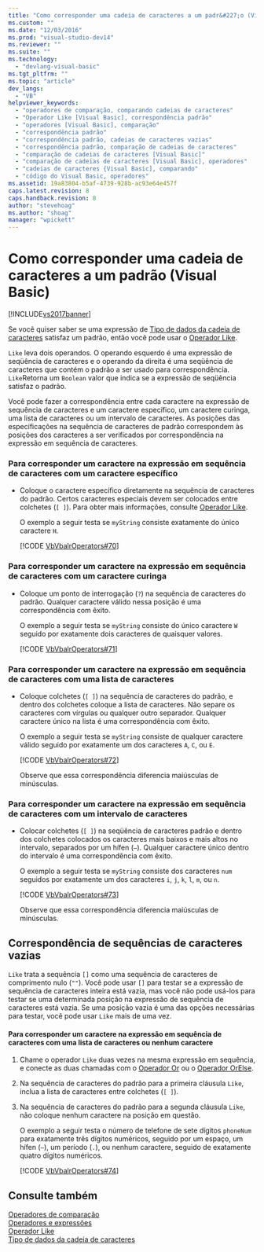 ```yaml
---
title: "Como corresponder uma cadeia de caracteres a um padr&#227;o (Visual Basic) | Microsoft Docs"
ms.custom: ""
ms.date: "12/03/2016"
ms.prod: "visual-studio-dev14"
ms.reviewer: ""
ms.suite: ""
ms.technology: 
  - "devlang-visual-basic"
ms.tgt_pltfrm: ""
ms.topic: "article"
dev_langs: 
  - "VB"
helpviewer_keywords: 
  - "operadores de comparação, comparando cadeias de caracteres"
  - "Operador Like [Visual Basic], correspondência padrão"
  - "operadores [Visual Basic], comparação"
  - "correspondência padrão"
  - "correspondência padrão, cadeias de caracteres vazias"
  - "correspondência padrão, comparação de cadeias de caracteres"
  - "comparação de cadeias de caracteres [Visual Basic]"
  - "comparação de cadeias de caracteres [Visual Basic], operadores"
  - "cadeias de caracteres {Visual Basic], comparando"
  - "código do Visual Basic, operadores"
ms.assetid: 19a83804-b5af-4739-928b-ac93e64e457f
caps.latest.revision: 8
caps.handback.revision: 8
author: "stevehoag"
ms.author: "shoag"
manager: "wpickett"
---
```

# Como corresponder uma cadeia de caracteres a um padr&#227;o (Visual Basic)
[!INCLUDE[vs2017banner](../../../../csharp/includes/vs2017banner.md)]

Se você quiser saber se uma expressão de [Tipo de dados da cadeia de caracteres](../../../../visual-basic/language-reference/data-types/string-data-type.md) satisfaz um padrão, então você pode usar o [Operador Like](../../../../visual-basic/language-reference/operators/like-operator.md).  
  
 `Like` leva dois operandos.  O operando esquerdo é uma expressão de seqüência de caracteres e o operando da direita é uma seqüência de caracteres que contém o padrão a ser usado para correspondência.  `Like`Retorna um `Boolean` valor que indica se a expressão de seqüência satisfaz o padrão.  
  
 Você pode fazer a correspondência entre cada caractere na expressão de sequência de caracteres e um caractere específico, um caractere curinga, uma lista de caracteres ou um intervalo de caracteres.  As posições das especificações na sequência de caracteres de padrão correspondem às posições dos caracteres a ser verificados por correspondência na expressão em sequência de caracteres.  
  
### Para corresponder um caractere na expressão em sequência de caracteres com um caractere específico  
  
-   Coloque o caractere específico diretamente na sequência de caracteres do padrão.  Certos caracteres especiais devem ser colocados entre colchetes \(`[ ]`\).  Para obter mais informações, consulte [Operador Like](../../../../visual-basic/language-reference/operators/like-operator.md).  
  
     O exemplo a seguir testa se `myString` consiste exatamente do único caractere `H`.  
  
     [!CODE [VbVbalrOperators#70](../CodeSnippet/VS_Snippets_VBCSharp/VbVbalrOperators#70)]  
  
### Para corresponder um caractere na expressão em sequência de caracteres com um caractere curinga  
  
-   Coloque um ponto de interrogação \(`?`\) na sequência de caracteres do padrão.  Qualquer caractere válido nessa posição é uma correspondência com êxito.  
  
     O exemplo a seguir testa se `myString` consiste do único caractere `W` seguido por exatamente dois caracteres de quaisquer valores.  
  
     [!CODE [VbVbalrOperators#71](../CodeSnippet/VS_Snippets_VBCSharp/VbVbalrOperators#71)]  
  
### Para corresponder um caractere na expressão em sequência de caracteres com uma lista de caracteres  
  
-   Coloque colchetes \(`[ ]`\) na sequência de caracteres do padrão, e dentro dos colchetes coloque a lista de caracteres.  Não separe os caracteres com vírgulas ou qualquer outro separador.  Qualquer caractere único na lista é uma correspondência com êxito.  
  
     O exemplo a seguir testa se `myString` consiste de qualquer caractere válido seguido por exatamente um dos caracteres `A`, `C`, ou `E`.  
  
     [!CODE [VbVbalrOperators#72](../CodeSnippet/VS_Snippets_VBCSharp/VbVbalrOperators#72)]  
  
     Observe que essa correspondência diferencia maiúsculas de minúsculas.  
  
### Para corresponder um caractere na expressão em sequência de caracteres com um intervalo de caracteres  
  
-   Colocar colchetes \(`[ ]`\) na seqüência de caracteres padrão e dentro dos colchetes colocados os caracteres mais baixos e mais altos no intervalo, separados por um hífen \(`–`\).  Qualquer caractere único dentro do intervalo é uma correspondência com êxito.  
  
     O exemplo a seguir testa se `myString` consiste dos caracteres `num` seguidos por exatamente um dos caracteres `i`, `j`, `k`, `l`, `m`, ou `n`.  
  
     [!CODE [VbVbalrOperators#73](../CodeSnippet/VS_Snippets_VBCSharp/VbVbalrOperators#73)]  
  
     Observe que essa correspondência diferencia maiúsculas de minúsculas.  
  
## Correspondência de sequências de caracteres vazias  
 `Like` trata a sequência `[]` como uma sequência de caracteres de comprimento nulo \(`""`\).  Você pode usar `[]` para testar se a expressão de sequência de caracteres inteira está vazia, mas você não pode usá\-los para testar se uma determinada posição na expressão de sequência de caracteres está vazia.  Se uma posição vazia é uma das opções necessárias para testar, você pode usar `Like` mais de uma vez.  
  
#### Para corresponder um caractere na expressão em sequência de caracteres com uma lista de caracteres ou nenhum caractere  
  
1.  Chame o operador `Like` duas vezes na mesma expressão em sequência, e conecte as duas chamadas com o [Operador Or](../../../../visual-basic/language-reference/operators/or-operator.md) ou o [Operador OrElse](../../../../visual-basic/language-reference/operators/orelse-operator.md).  
  
2.  Na sequência de caracteres do padrão para a primeira cláusula `Like`, inclua a lista de caracteres entre colchetes \(`[ ]`\).  
  
3.  Na sequência de caracteres do padrão para a segunda cláusula `Like`, não coloque nenhum caractere na posição em questão.  
  
     O exemplo a seguir testa o número de telefone de sete dígitos `phoneNum` para exatamente três dígitos numéricos, seguido por um espaço, um hífen \(`–`\), um período \(`.`\), ou nenhum caractere, seguido de exatamente quatro dígitos numéricos.  
  
     [!CODE [VbVbalrOperators#74](../CodeSnippet/VS_Snippets_VBCSharp/VbVbalrOperators#74)]  
  
## Consulte também  
 [Operadores de comparação](../../../../visual-basic/language-reference/operators/comparison-operators.md)   
 [Operadores e expressões](../../../../visual-basic/programming-guide/language-features/operators-and-expressions/index.md)   
 [Operador Like](../../../../visual-basic/language-reference/operators/like-operator.md)   
 [Tipo de dados da cadeia de caracteres](../../../../visual-basic/language-reference/data-types/string-data-type.md)